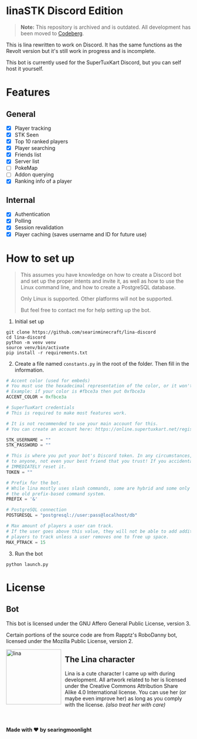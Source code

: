 # linaSTK Discord Edition

> **Note:** This repository is archived and is outdated. All development has been moved to [Codeberg](https://codeberg.org/kita/lina-discord).

This is lina rewritten to work on Discord. It has the same functions as the Revolt version but it's still work in progress and is incomplete.

This bot is currently used for the SuperTuxKart Discord, but you can self host it yourself.

# Features

## General
- [x] Player tracking
- [x] STK Seen
- [x] Top 10 ranked players
- [x] Player searching
- [x] Friends list
- [x] Server list
- [ ] PokeMap
- [ ] Addon querying
- [x] Ranking info of a player

## Internal
- [x] Authentication
- [x] Polling
- [x] Session revalidation
- [x] Player caching (saves username and ID for future use)

# How to set up

> This assumes you have knowledge on how to create a Discord bot and set up the proper intents and invite it, as well as how to use the Linux command line, and how to create a PostgreSQL database.
> 
> Only Linux is supported. Other platforms will not be supported.
>
> But feel free to contact me for help setting up the bot.

1. Initial set up
```
git clone https://github.com/searinminecraft/lina-discord
cd lina-discord
python -m venv venv
source venv/bin/activate
pip install -r requirements.txt
```

2. Create a file named `constants.py` in the root of the folder. Then fill in the information.
```py
# Accent color (used for embeds)
# You must use the hexadecimal representation of the color, or it won't work!
# Example: if your color is #fbce3a then put 0xfbce3a
ACCENT_COLOR = 0xfbce3a

# SuperTuxKart credentials
# This is required to make most features work.

# It is not recommended to use your main account for this.
# You can create an account here: https://online.supertuxkart.net/register.php

STK_USERNAME = ""
STK_PASSWORD = ""

# This is where you put your bot's Discord token. In any circumstances, DO NOT share this
# to anyone, not even your best friend that you trust! If you accidentally share it,
# IMMEDIATELY reset it.
TOKEN = ""

# Prefix for the bot.
# While lina mostly uses slash commands, some are hybrid and some only use
# the old prefix-based command system.
PREFIX = '&'

# PostgreSQL connection
POSTGRESQL = "postgresql://user:pass@localhost/db" 

# Max amount of players a user can track.
# If the user goes above this value, they will not be able to add additional
# players to track unless a user removes one to free up space.
MAX_PTRACK = 15
```

3. Run the bot
```
python launch.py
```

# License

## Bot
This bot is licensed under the GNU Affero General Public License, version 3.

Certain portions of the source code are from Rapptz's RoboDanny bot, licensed under the Mozilla Public License, version 2.

<img width="150" height="150" alt="lina" style="float: left; margin: 0 10px 0 0" align="left" src="https://autumn.revolt.chat/attachments/lCZSC6d20lfGWADC3IZqN4yTVvOluP8V42eozbV3hU/linastk_.png">

## The Lina character
Lina is a cute character I came up with during development. All artwork related to her is licensed under the Creative Commons Attribution Share Alike 4.0 International license. You can use her (or maybe even improve her) as long as you comply with the license. *(also treat her with care)*

<br>

#### Made with :heart: by searingmoonlight
